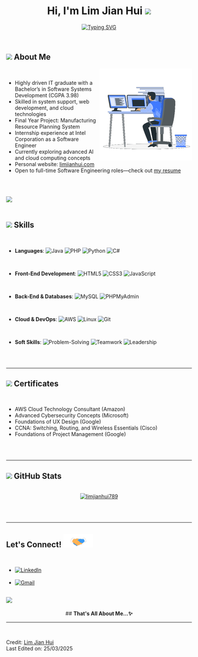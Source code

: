 <h1 align="center"><b>Hi, I'm Lim Jian Hui</b> <img src="https://media.giphy.com/media/hvRJCLFzcasrR4ia7z/giphy.gif" width="35"></h1>

<p align="center">
  <a href="https://git.io/typing-svg"><img src="https://readme-typing-svg.demolab.com?font=Fira+Code&pause=1000&center=true&vCenter=true&width=435&lines=IT+Graduate+from+TARUMT;Aspiring+Software+Engineer;Passionate+about+System+Support+&+Web+Dev" alt="Typing SVG" /></a>
</p>

<br>

## <picture><img src="https://media2.giphy.com/media/QssGEmpkyEOhBCb7e1/giphy.gif?cid=ecf05e47a0n3gi1bfqntqmob8g9aid1oyj2wr3ds3mg700bl&rid=giphy.gif" width="50px"></picture> **About Me**

<picture><img align="right" src="https://github.com/0xAbdulKhalid/0xAbdulKhalid/raw/main/assets/mdImages/Right_Side.gif" width="250px"></picture>

<br>

- Highly driven IT graduate with a Bachelor’s in Software Systems Development (CGPA 3.98)
- Skilled in system support, web development, and cloud technologies
- Final Year Project: Manufacturing Resource Planning System
- Internship experience at Intel Corporation as a Software Engineer
- Currently exploring advanced AI and cloud computing concepts
- Personal website: [limjianhui.com](https://www.limjianhui.com)
- Open to full-time Software Engineering roles—check out [my resume](https://read.cv/limjianhui789)

<br><br>

<img src="https://user-images.githubusercontent.com/73097560/115834477-dbab4500-a447-11eb-908a-139a6edaec5c.gif"><br><br>

## <img src="https://media2.giphy.com/media/QssGEmpkyEOhBCb7e1/giphy.gif?cid=ecf05e47a0n3gi1bfqntqmob8g9aid1oyj2wr3ds3mg700bl&rid=giphy.gif" width="25"><b> Skills</b>
<br>

<p align="center">

- **Languages**:
    ![Java](https://img.shields.io/badge/Java-%23ED8B00.svg?style=for-the-badge&logo=java&logoColor=white)
    ![PHP](https://img.shields.io/badge/PHP-%23777BB4.svg?style=for-the-badge&logo=php&logoColor=white)
    ![Python](https://img.shields.io/badge/Python-%2314354C.svg?style=for-the-badge&logo=python&logoColor=white)
    ![C#](https://img.shields.io/badge/C%23-%23239120.svg?style=for-the-badge&logo=c-sharp&logoColor=white)

<br>   
    
- **Front-End Development**:
    ![HTML5](https://img.shields.io/badge/HTML5-%23E34F26.svg?style=for-the-badge&logo=html5&logoColor=white)
    ![CSS3](https://img.shields.io/badge/CSS3-%231572B6.svg?style=for-the-badge&logo=css3&logoColor=white)
    ![JavaScript](https://img.shields.io/badge/JavaScript-%23F7DF1E.svg?style=for-the-badge&logo=javascript&logoColor=black)

<br>

- **Back-End & Databases**:
    ![MySQL](https://img.shields.io/badge/MySQL-%2300f.svg?style=for-the-badge&logo=mysql&logoColor=white)
    ![PHPMyAdmin](https://img.shields.io/badge/PHPMyAdmin-%236C78A5.svg?style=for-the-badge&logo=phpmyadmin&logoColor=white)

<br>

- **Cloud & DevOps**:
    ![AWS](https://img.shields.io/badge/AWS-%23FF9900.svg?style=for-the-badge&logo=amazon-aws&logoColor=white)
    ![Linux](https://img.shields.io/badge/Linux-%23FCC624.svg?style=for-the-badge&logo=linux&logoColor=black)
    ![Git](https://img.shields.io/badge/Git-%23F05033.svg?style=for-the-badge&logo=git&logoColor=white)

<br>

- **Soft Skills**:
    ![Problem-Solving](https://img.shields.io/badge/Problem%20Solving-%2300C4B4.svg?style=for-the-badge)
    ![Teamwork](https://img.shields.io/badge/Teamwork-%236A1B9A.svg?style=for-the-badge)
    ![Leadership](https://img.shields.io/badge/Leadership-%23D81B60.svg?style=for-the-badge)

</p>

<br><br>

-----

## <img src="https://media.giphy.com/media/iY8CRBdQXODJSCERIr/giphy.gif" width="35"><b> Certificates</b>
<br>

- AWS Cloud Technology Consultant (Amazon)
- Advanced Cybersecurity Concepts (Microsoft)
- Foundations of UX Design (Google)
- CCNA: Switching, Routing, and Wireless Essentials (Cisco)
- Foundations of Project Management (Google)

<br><br>

-----

## <img src="https://media.giphy.com/media/iY8CRBdQXODJSCERIr/giphy.gif" width="35"><b> GitHub Stats</b>
<br>

<div align="center">
  <a href="https://github.com/limjianhui789/">
    <img src="https://github-readme-stats.vercel.app/api/top-langs?username=limjianhui789&show_icons=true&locale=en&layout=compact&line_height=20&title_color=7A7ADB&icon_color=2234AE&text_color=D3D3D3&bg_color=0,000000,130F40" width="375" alt="limjianhui789"/>
  </a>
</div>

<br><br>

-----

## <b>Let's Connect!</b> <img src="https://github.com/0xAbdulKhalid/0xAbdulKhalid/raw/main/assets/mdImages/handshake.gif" width="80">
<br>

<div align="left">
  <ul>
    <li>
      <a href="https://linkedin.com/in/jianhui02" target="_blank">
        <img src="https://img.shields.io/badge/LinkedIn-%2300acee.svg?color=405DE6&style=for-the-badge&logo=linkedin&logoColor=white" alt="LinkedIn"/>
      </a>
    </li>
    <br>
    <li>
      <a href="mailto:limjianhui789@gmail.com" target="_blank">
        <img src="https://img.shields.io/badge/Gmail-%23EA4335.svg?style=for-the-badge&logo=gmail&logoColor=white" alt="Gmail"/>
      </a>
    </li>
  </ul>
</div>

<br>
<img src="https://user-images.githubusercontent.com/73097560/115834477-dbab4500-a447-11eb-908a-139a6edaec5c.gif">
<br><br>

<div align="center">
## <b>That's All About Me...✨</b>
</div>

---

<br>

Credit: [Lim Jian Hui](https://github.com/limjianhui789)  
Last Edited on: 25/03/2025
